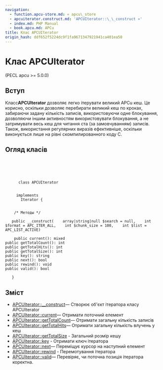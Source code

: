```yaml
---
navigation:
  - function.apcu-store.md: « apcu\_store
  - apcuiterator.construct.md: 'APCUIterator::\_\_construct »'
  - index.md: PHP Manual
  - book.apcu.md: APCu
title: Клас APCUIterator
origin_hash: ddf652f5224dc9f1fa9671347921941ca401ea50
---
```

# Клас APCUIterator

(PECL apcu >= 5.0.0)

## Вступ

Класс**APCUIterator** дозволяє легко ітерувати великий APCu кеш. Це корисно, оскільки дозволяє перебирати великий кеш по кроках, забираючи задану кількість записів, використовуючи одне блокування, дозволяючи іншим активностям використовувати блокування, а не затримувати весь кеш для читання ста (за замовчуванням) записів. Також, використання регулярних виразів ефективніше, оскільки виконується лише на рівні скомпилированного коду C.

## Огляд класів

```classsynopsis


    
    
     
      class APCUIterator
     

     implements 
       Iterator {
    

    /* Методы */
    
   public __construct(    array|string|null $search = null,    int $format = APC_ITER_ALL,    int $chunk_size = 100,    int $list = APC_LIST_ACTIVE)

    public current(): mixed
public getTotalCount(): int
public getTotalHits(): int
public getTotalSize(): int
public key(): string
public next(): bool
public rewind(): void
public valid(): bool

   }
```

## Зміст

-   [APCUIterator::\_\_construct](apcuiterator.construct.md)— Створює об'єкт ітератора класу APCUIterator
-   [APCUIterator::current](apcuiterator.current.md)— Отримати поточний елемент
-   [APCUIterator::getTotalCount](apcuiterator.gettotalcount.md)— Отримати загальну кількість записів
-   [APCUIterator::getTotalHits](apcuiterator.gettotalhits.md)— Отримати загальну кількість влучень у кеш
-   [APCUIterator::getTotalSize](apcuiterator.gettotalsize.md) \- Загальний розмір кешу
-   [APCUIterator::key](apcuiterator.key.md) \- Отримати ключ ітератора
-   [APCUIterator::next](apcuiterator.next.md)— Переміщує курсор на наступний елемент
-   [APCUIterator::rewind](apcuiterator.rewind.md) \- Перемотування ітератора
-   [APCUIterator::valid](apcuiterator.valid.md)— Перевіряє, чи поточна позиція ітератора коректна.
